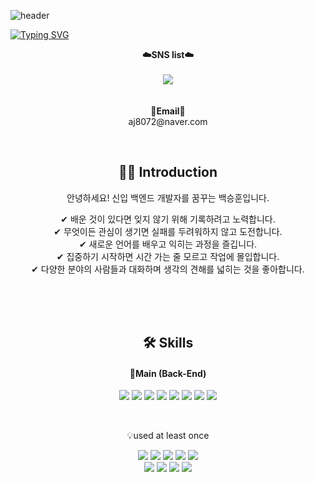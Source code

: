 ![header](https://capsule-render.vercel.app/api?type=waving&color=6994CDEE&text=&animation=twinkling&height=80)

[![Typing SVG](https://readme-typing-svg.demolab.com?font=Alkatra&weight=500&size=45&duration=4000&pause=3&color=6994CDEE&center=false&vCenter=false&multiline=true&repeat=true&width=1000&height=100&lines=Welcome+to+SeungHoon's+GitHub!👋)](https://git.io/typing-svg)
 
<div align="center">






<p align="center">
    <Strong>☁️SNS list☁️</Strong><br><br>
    <a href="https://www.instagram.com/100__hxxn" target="_blank"><img src="https://img.shields.io/badge/Instagram-E4405F?logo=Instagram&logoColor=white"/></a>
    <br>
<br><br>
<Strong>📧Email📧</Strong><br>aj8072@naver.com<br>
</p>

<br>

<div align=center>
  <h2>💁‍♂️ Introduction</h2>
  <p>안녕하세요! 신입 백엔드 개발자를 꿈꾸는 백승훈입니다.</p>
  <span>✔ 배운 것이 있다면 잊지 않기 위해 기록하려고 노력합니다.</span>
  <br>
  <span>✔ 무엇이든 관심이 생기면 실패를 두려워하지 않고 도전합니다.</span>
  <br>
  <span>✔ 새로운 언어를 배우고 익히는 과정을 즐깁니다.</span>
  <br>
  <span>✔ 집중하기 시작하면 시간 가는 줄 모르고 작업에 몰입합니다.</span>
  <br>
  <span>✔ 다양한 분야의 사람들과 대화하며 생각의 견해를 넓히는 것을 좋아합니다.</span>
  
  <br><br>
<br>

<p align="center">
   <h2>🛠️ Skills</h2>
    <h4>🌱Main (Back-End)</h4>
</p>

<p align="center" display="inline-block">
    <img src="https://img.shields.io/badge/spring-6DB33F?style=for-the-badge&logo=spring&logoColor=white"/>
    <img src="https://img.shields.io/badge/spring Security-6DB33F?style=for-the-badge&logo=springsecurity&logoColor=white"/>
    <img src="https://img.shields.io/badge/JavaScript-F7DF1E?style=for-the-badge&logo=JavaScript&logoColor=white"/>
    <img src="https://img.shields.io/badge/css3-1572B6?style=for-the-badge&logo=css3&logoColor=white"/>
    <img src="https://img.shields.io/badge/HTML5-E34F26?style=for-the-badge&logo=HTML5&logoColor=white"/>
    <img src="https://img.shields.io/badge/jquery-0769AD?style=for-the-badge&logo=jquery&logoColor=white">
    <img src="https://img.shields.io/badge/java-007396?style=for-the-badge&logo=java&logoColor=white">
    <img src="https://img.shields.io/badge/MySQL-4479A1?style=for-the-badge&logo=MySQL&logoColor=white"/>
    

</p><br>

<p align="center">
    💡used at least once
</p>

<p align="center" display="inline-block">
  <img src="https://img.shields.io/badge/KAKAO-FFCD00?style=for-the-badge&logo=kakao&logoColor=white"/>
  <img src="https://img.shields.io/badge/PortOne-FF6633?style=for-the-badge&logo=passport&logoColor=white"/>
  <img src="https://img.shields.io/badge/springboot-6DB33F?style=for-the-badge&logo=springboot&logoColor=white"/>
  <img src="https://img.shields.io/badge/intellijidea-000000?style=for-the-badge&logo=intellijidea&logoColor=white"/>
  <img src="https://img.shields.io/badge/git-F05032?style=for-the-badge&logo=git&logoColor=white">
    <br>
  <img src="https://img.shields.io/badge/github-181717?style=for-the-badge&logo=github&logoColor=white"/>
  <img src="https://img.shields.io/badge/Chart.js-FF6384?style=for-the-badge&logo=Chart.js&logoColor=white"/>
  <img src="https://img.shields.io/badge/apachetomcat-F8DC75?style=for-the-badge&logo=apachetomcat&logoColor=white"/>
  <img src="https://img.shields.io/badge/bootstrap-7952B3?style=for-the-badge&logo=bootstrap&logoColor=white"/>
</p>





<br>

